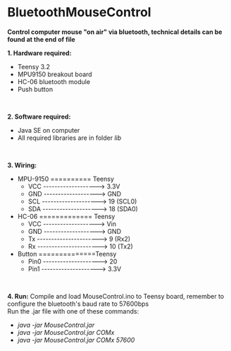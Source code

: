 # BluetoothMouseControl
**Control computer mouse "on air" via bluetooth, technical details can be found at the end of file** </br>

**1. Hardware required:**
  * Teensy 3.2
  * MPU9150 breakout board
  * HC-06 bluetooth module
  * Push button
  </br>

**2. Software required:**
  * Java SE on computer
  * All required libraries are in folder *lib*
  </br>

**3. Wiring:**
  * MPU-9150 ========== Teensy        
    * VCC -------------------> 3.3V   
    * GND -------------------> GND
    * SCL --------------------> 19 (SCL0)
    * SDA --------------------> 18 (SDA0)
  * HC-06 ============= Teensy
    * VCC -------------------> Vin   
    * GND -------------------> GND
    * Tx ----------------------> 9 (Rx2)
    * Rx ----------------------> 10 (Tx2)
  * Button ==============Teensy
    * Pin0 --------------------> 20
    * Pin1 --------------------> 3.3V
  </br>

**4. Run:**
  Compile and load MouseControl.ino to Teensy board, remember to configure the bluetooth's baud rate to 57600bps </br>
  Run the .jar file with one of these commands: </br>
  * *java -jar MouseControl.jar*
  * *java -jar MouseControl.jar COMx*
  * *java -jar MouseControl.jar COMx 57600*
  </br>




